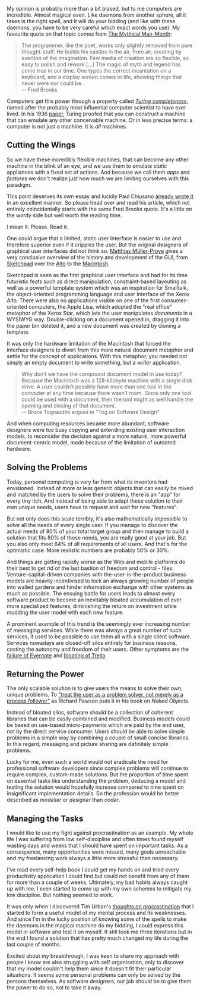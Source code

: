 My opinion is probably more than a bit biased, but to me computers are incredible. Almost magical even. Like daemons from another sphere, all it takes is the right spell, and it will do your bidding (and like with these daemons, you have to be very careful which exact words you use). My favourite quote on that topic comes from [The Mythical Man-Month]:

> The programmer, like the poet, works only slightly removed from pure thought-stuff. He builds his castles in the air, from air, creating by exertion of the imagination. Few media of creation are so flexible, so easy to polish and rework [...] The magic of myth and legend has come true in our time. One types the correct incantation on a keyboard, and a display screen comes to life, showing things that never were nor could be.  
> -- Fred Brooks

Computers get this power through a property called *[Turing completeness]*, named after the probably most influential computer scientist to have ever lived. In his 1936 [paper], Turing proofed that you can construct a machine that can emulate any other conceivable machine. Or in less precise terms: a computer is not just a machine. It is *all* machines.

[The Mythical Man-Month]: https://en.wikipedia.org/wiki/The_Mythical_Man-Month
[Turing completeness]: https://en.wikipedia.org/wiki/Turing_completeness
[paper]: https://www.cs.virginia.edu/~robins/Turing_Paper_1936.pdf


## Cutting the Wings

So we have these incredibly flexible machines, that can become any other machine in the blink of an eye, and we use them to emulate *static* appliances with a fixed set of actions. And because we call them *apps* and *features* we don't realize just how much we are limiting ourselves with this paradigm.

This point deserves its own essay and luckily Paul Chiusano [already wrote it][paul] in an excellent manner. So please head over and read his article, which not entirely coincidentally starts with the same Fred Brooks quote. It's a little on the wordy side but well worth the reading time. 

I mean it. Please. Read it.

One could argue that a limited, static user interface is easier to use and therefore superior even if it cripples the user. But the original designers of graphical user interfaces did not think so. [Matthias Müller-Prove][mprove] gives a very conclusive overview of the history and development of the GUI, from [Sketchpad] over the [Alto] to the [Macintosh].

Sketchpad is seen as the first graphical user interface and had for its time futuristic feats such as direct manipulation, constraint-based layouting as well as a powerful template system which was an inspiration for Smalltalk, the object-oriented programming language and user interface of the Xerox Alto. There were also no applications visible on one of the first consumer-oriented computers, the Apple Lisa, which adopted the "real office" metaphor of the Xerox Star, which lets the user manipulates *documents* in a WYSIWYG way. Double-clicking on a document opened in, dragging it into the paper bin deleted it, and a new document was created by cloning a template.

It was only the hardware limitation of the Macintosh that forced the interface designers to divert from this more natural document metaphor and settle for the concept of applications. With this metaphor, you needed not simply an empty document to write something, but a *writer* application.

> Why don’t we have the compound document model in use today? Because the Macintosh was a 128-kilobyte machine with a single disk drive. A user couldn’t possibly have more than one tool in the computer at any time because there wasn’t room. Since only one tool could be used with a document, then the tool might as well handle the opening and closing of that document.  
> -- Bruce Tognazzini argues in "Tog on Software Design"

And when computing resources became more abundant, software designers were too busy copying and extending existing user interaction models, to reconsider the decision against a more natural, more powerful document-centric model, made because of the limitation of outdated hardware.

[paul]: http://pchiusano.github.io/2013-05-22/future-of-software.html
[mprove]: http://www.mprove.de/
[Sketchpad]: http://www.mprove.de/diplom/text/3.1.2_sketchpad.html
[Alto]: http://www.mprove.de/diplom/text/3.1.5_xeroxalto.html
[Macintosh]: http://www.mprove.de/diplom/text/3.1.9_macintosh.html


## Solving the Problems

Today, personal computing is very far from what its inventors had envisioned. Instead of more or less generic objects that can easily be mixed and matched by the users to solve their problems, there is an "app" for every tiny itch. And instead of being able to adapt these solution to their own unique needs, users have to request and wait for new "features".

But not only does this scale terribly, it's also mathematically *impossible* to solve all the needs of every single user. If you manage to discover the actual needs of 80% of your total target group and then manage to build a solution that fits 80% of those needs, you are really good at your job. But you also only meet 64% of all requirements of all users. And that's for the optimistic case. More realistic numbers are probably 50% or 30%.

And things are getting rapidly worse as the Web and mobile platforms do their best to get rid of the last bastion of freedom and control - files. Venture-capital-driven companies with the-user-is-the-product business models are heavily incentivised to lock an always growing number of people into walled gardens and hinder information exchange with other systems as much as possible. The ensuing battle for users leads to almost every software product to become an inevitably bloated accumulation of ever more specialized features, diminishing the return on investment while mudding the user model with each new feature.

A prominent example of this trend is the seemingly ever increasing number of messaging services. While there was always a great number of such services, it used to be possible to use them all with a single client software. Services nowadays are closed-off silos entirely for business reasons, costing the autonomy and freedom of their users. Other symptoms are the [failure of Evernote][evernote] and [bloating of Trello][trello].

[evernote]: http://observer.com/2015/10/why-evernote-is-struggling-and-how-technology-is-moving-in-a-new-direction/
[trello]: http://pchiusano.github.io/2016-10-13/view-inspired.html


## Returning the Power

The only scalable solution is to give users the means to solve their own, unique problems. To ["treat the user as a problem solver, not merely as a process follower"][naked] as Richard Pawson puts it in his book on *Naked Objects*.

Instead of bloated silos, software should be a collection of coherent libraries that can be easily combined and modified. Business models could be based on use-based micro-payments which are paid by the end user, not by the direct service consumer. Users should be able to solve simple problems in a simple way by combining a couple of small concise libraries. In this regard, messaging and picture sharing are definitely simple problems.

Lucky for me, even such a world would not eradicate the need for professional software developers since complex problems will continue to require complex, custom-made solutions. But the proportion of time spent on essential tasks like understanding the problem, deducing a model and testing the solution would hopefully increase compared to time spent on insignificant implementation details. So the profession would be better described as *modeller* or *designer* than *coder*.

[naked]: http://www.nakedobjects.org/book/section1.html


## Managing the Tasks

I would like to use my fight against procrastination as an example. My whole life I was suffering from low self-discipline and often times found myself wasting days and weeks that I should have spent on important tasks. As a consequence, many opportunities were missed, many goals unreachable and my freelancing work always a little more stressful than necessary.

I've read every self-help book I could get my hands on and tried every productivity application I could find but could not benefit from any of them for more than a couple of weeks. Ultimately, my bad habits always caught up with me. I even started to come up with my own schemes to mitigate my low discipline. But nothing seemed to work.

It was only when I discovered Tim Urban's [thoughts on procrastination][wbw] that I started to form a useful model of my mental process and its weaknesses. And since I'm in the lucky position of knowing some of the spells to make the daemons in the magical machine do my bidding, I could express this model in software and test it on myself. It still took me three iterations but in the end I found a solution that has pretty much changed my life during the last couple of months.

Excited about my breakthrough, I was keen to share my approach with people I know are also struggling with self organisation, only to discover that my model couldn't help them since it doesn't fit their particular situations. It seems some personal problems can only be solved by the persons themselves. As software designers, our job should be to give them the power to do so, not to take it away.

[wbw]: http://waitbutwhy.com/2013/10/why-procrastinators-procrastinate.html